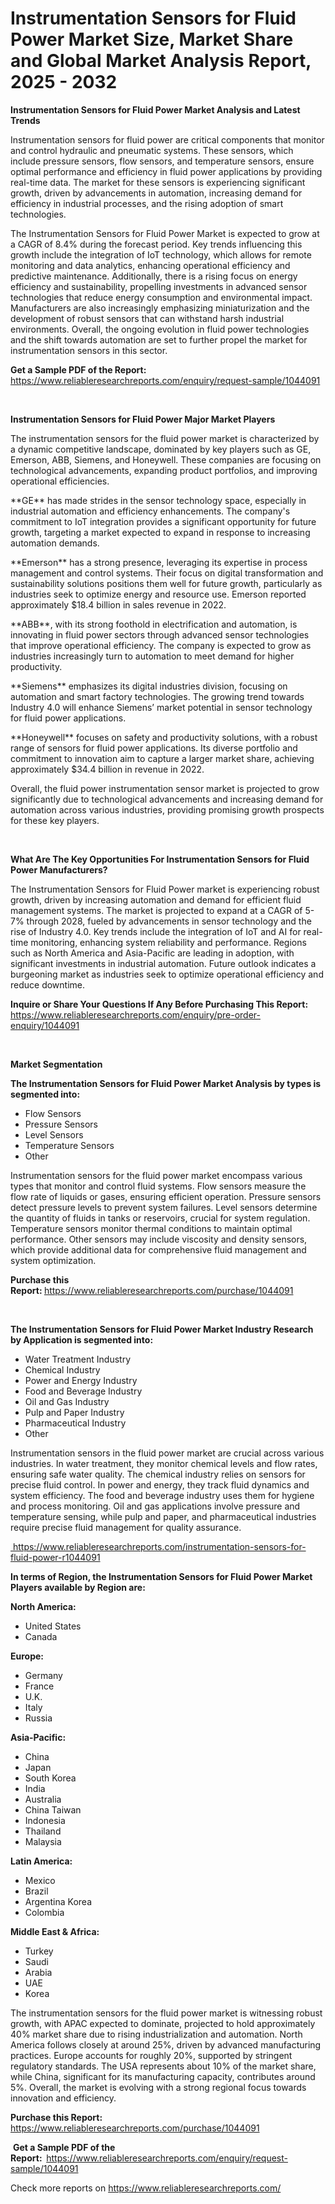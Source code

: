 <p><h1>Instrumentation Sensors for Fluid Power Market Size, Market Share and Global Market Analysis Report, 2025 - 2032</h1></p><p><strong>Instrumentation Sensors for Fluid Power Market Analysis and Latest Trends</strong></p>
<p><p>Instrumentation sensors for fluid power are critical components that monitor and control hydraulic and pneumatic systems. These sensors, which include pressure sensors, flow sensors, and temperature sensors, ensure optimal performance and efficiency in fluid power applications by providing real-time data. The market for these sensors is experiencing significant growth, driven by advancements in automation, increasing demand for efficiency in industrial processes, and the rising adoption of smart technologies.</p><p>The Instrumentation Sensors for Fluid Power Market is expected to grow at a CAGR of 8.4% during the forecast period. Key trends influencing this growth include the integration of IoT technology, which allows for remote monitoring and data analytics, enhancing operational efficiency and predictive maintenance. Additionally, there is a rising focus on energy efficiency and sustainability, propelling investments in advanced sensor technologies that reduce energy consumption and environmental impact. Manufacturers are also increasingly emphasizing miniaturization and the development of robust sensors that can withstand harsh industrial environments. Overall, the ongoing evolution in fluid power technologies and the shift towards automation are set to further propel the market for instrumentation sensors in this sector.</p></p>
<p><strong>Get a Sample PDF of the Report:&nbsp;</strong> <a href="https://www.reliableresearchreports.com/enquiry/request-sample/1044091?utm_campaign=3584&utm_medium=2&utm_source=Github&utm_content=ia&utm_term=24032025&utm_id=instrumentation-sensors-for-fluid-power">https://www.reliableresearchreports.com/enquiry/request-sample/1044091</a></p>
<p>&nbsp;</p>
<p><strong>Instrumentation Sensors for Fluid Power Major Market Players</strong></p>
<p><p>The instrumentation sensors for the fluid power market is characterized by a dynamic competitive landscape, dominated by key players such as GE, Emerson, ABB, Siemens, and Honeywell. These companies are focusing on technological advancements, expanding product portfolios, and improving operational efficiencies.</p><p>**GE** has made strides in the sensor technology space, especially in industrial automation and efficiency enhancements. The company's commitment to IoT integration provides a significant opportunity for future growth, targeting a market expected to expand in response to increasing automation demands.</p><p>**Emerson** has a strong presence, leveraging its expertise in process management and control systems. Their focus on digital transformation and sustainability solutions positions them well for future growth, particularly as industries seek to optimize energy and resource use. Emerson reported approximately $18.4 billion in sales revenue in 2022.</p><p>**ABB**, with its strong foothold in electrification and automation, is innovating in fluid power sectors through advanced sensor technologies that improve operational efficiency. The company is expected to grow as industries increasingly turn to automation to meet demand for higher productivity.</p><p>**Siemens** emphasizes its digital industries division, focusing on automation and smart factory technologies. The growing trend towards Industry 4.0 will enhance Siemens’ market potential in sensor technology for fluid power applications.</p><p>**Honeywell** focuses on safety and productivity solutions, with a robust range of sensors for fluid power applications. Its diverse portfolio and commitment to innovation aim to capture a larger market share, achieving approximately $34.4 billion in revenue in 2022.</p><p>Overall, the fluid power instrumentation sensor market is projected to grow significantly due to technological advancements and increasing demand for automation across various industries, providing promising growth prospects for these key players.</p></p>
<p>&nbsp;</p>
<p><strong>What Are The Key Opportunities For Instrumentation Sensors for Fluid Power Manufacturers?</strong></p>
<p><p>The Instrumentation Sensors for Fluid Power market is experiencing robust growth, driven by increasing automation and demand for efficient fluid management systems. The market is projected to expand at a CAGR of 5-7% through 2028, fueled by advancements in sensor technology and the rise of Industry 4.0. Key trends include the integration of IoT and AI for real-time monitoring, enhancing system reliability and performance. Regions such as North America and Asia-Pacific are leading in adoption, with significant investments in industrial automation. Future outlook indicates a burgeoning market as industries seek to optimize operational efficiency and reduce downtime.</p></p>
<p><strong>Inquire or Share Your Questions If Any Before Purchasing This Report:</strong> <a href="https://www.reliableresearchreports.com/enquiry/pre-order-enquiry/1044091?utm_campaign=3584&utm_medium=2&utm_source=Github&utm_content=ia&utm_term=24032025&utm_id=instrumentation-sensors-for-fluid-power">https://www.reliableresearchreports.com/enquiry/pre-order-enquiry/1044091</a></p>
<p>&nbsp;</p>
<p><strong>Market Segmentation</strong></p>
<p><strong>The Instrumentation Sensors for Fluid Power Market Analysis by types is segmented into:</strong></p>
<p><ul><li>Flow Sensors</li><li>Pressure Sensors</li><li>Level Sensors</li><li>Temperature Sensors</li><li>Other</li></ul></p>
<p><p>Instrumentation sensors for the fluid power market encompass various types that monitor and control fluid systems. Flow sensors measure the flow rate of liquids or gases, ensuring efficient operation. Pressure sensors detect pressure levels to prevent system failures. Level sensors determine the quantity of fluids in tanks or reservoirs, crucial for system regulation. Temperature sensors monitor thermal conditions to maintain optimal performance. Other sensors may include viscosity and density sensors, which provide additional data for comprehensive fluid management and system optimization.</p></p>
<p><strong>Purchase this Report:&nbsp;</strong><a href="https://www.reliableresearchreports.com/purchase/1044091?utm_campaign=3584&utm_medium=2&utm_source=Github&utm_content=ia&utm_term=24032025&utm_id=instrumentation-sensors-for-fluid-power">https://www.reliableresearchreports.com/purchase/1044091</a></p>
<p>&nbsp;</p>
<p><strong>The Instrumentation Sensors for Fluid Power Market Industry Research by Application is segmented into:</strong></p>
<p><ul><li>Water Treatment Industry</li><li>Chemical Industry</li><li>Power and Energy Industry</li><li>Food and Beverage Industry</li><li>Oil and Gas Industry</li><li>Pulp and Paper Industry</li><li>Pharmaceutical Industry</li><li>Other</li></ul></p>
<p><p>Instrumentation sensors in the fluid power market are crucial across various industries. In water treatment, they monitor chemical levels and flow rates, ensuring safe water quality. The chemical industry relies on sensors for precise fluid control. In power and energy, they track fluid dynamics and system efficiency. The food and beverage industry uses them for hygiene and process monitoring. Oil and gas applications involve pressure and temperature sensing, while pulp and paper, and pharmaceutical industries require precise fluid management for quality assurance.</p></p>
<p><a href="https://www.reliableresearchreports.com/instrumentation-sensors-for-fluid-power-r1044091?utm_campaign=3584&utm_medium=2&utm_source=Github&utm_content=ia&utm_term=24032025&utm_id=instrumentation-sensors-for-fluid-power">&nbsp;https://www.reliableresearchreports.com/instrumentation-sensors-for-fluid-power-r1044091</a></p>
<p><strong>In terms of Region, the Instrumentation Sensors for Fluid Power Market Players available by Region are:</strong></p>
<p>
    <p> <strong> North America: </strong>
        <ul>
            <li>United States</li>
            <li>Canada</li>
        </ul>
        </p> 
    <p> <strong> Europe: </strong>
        <ul>
            <li>Germany</li>
            <li>France</li>
            <li>U.K.</li>
            <li>Italy</li>
            <li>Russia</li>
        </ul>
        </p> 
    <p> <strong> Asia-Pacific: </strong>
        <ul>
            <li>China</li>
            <li>Japan</li>
            <li>South Korea</li>
            <li>India</li>
            <li>Australia</li>
            <li>China Taiwan</li>
            <li>Indonesia</li>
            <li>Thailand</li>
            <li>Malaysia</li>
        </ul>
        </p> 
    <p> <strong> Latin America: </strong>
        <ul>
            <li>Mexico</li>
            <li>Brazil</li>
            <li>Argentina Korea</li>
            <li>Colombia</li>
        </ul>
        </p> 
    <p> <strong> Middle East & Africa: </strong>
        <ul>
            <li>Turkey</li>
            <li>Saudi</li>
            <li>Arabia</li>
            <li>UAE</li>
            <li>Korea</li>
        </ul>
    </p>
    </p>
<p><p>The instrumentation sensors for the fluid power market is witnessing robust growth, with APAC expected to dominate, projected to hold approximately 40% market share due to rising industrialization and automation. North America follows closely at around 25%, driven by advanced manufacturing practices. Europe accounts for roughly 20%, supported by stringent regulatory standards. The USA represents about 10% of the market share, while China, significant for its manufacturing capacity, contributes around 5%. Overall, the market is evolving with a strong regional focus towards innovation and efficiency.</p></p>
<p><strong>Purchase this Report: </strong><a href="https://www.reliableresearchreports.com/purchase/1044091?utm_campaign=3584&utm_medium=2&utm_source=Github&utm_content=ia&utm_term=24032025&utm_id=instrumentation-sensors-for-fluid-power">https://www.reliableresearchreports.com/purchase/1044091</a></p>
<p>&nbsp;<strong>Get a Sample PDF of the Report:&nbsp;&nbsp;</strong><a href="https://www.reliableresearchreports.com/enquiry/request-sample/1044091?utm_campaign=3584&utm_medium=2&utm_source=Github&utm_content=ia&utm_term=24032025&utm_id=instrumentation-sensors-for-fluid-power">https://www.reliableresearchreports.com/enquiry/request-sample/1044091</a></p>
<p><strong></strong></p>
<p>Check more reports on <a href="https://www.reliableresearchreports.com/?utm_campaign=3584&utm_medium=2&utm_source=Github&utm_content=ia&utm_term=24032025&utm_id=instrumentation-sensors-for-fluid-power">https://www.reliableresearchreports.com/</a></p>
